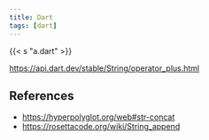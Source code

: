 ```yaml
---
title: Dart
tags: [dart]
---
```


{{< s "a.dart" >}}

<https://api.dart.dev/stable/String/operator_plus.html>

## References

- <https://hyperpolyglot.org/web#str-concat>
- <https://rosettacode.org/wiki/String_append>
